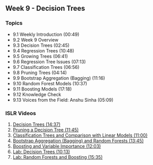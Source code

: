 ## Week 9 - Decision Trees

### Topics
  - 9.1 Weekly Introduction (00:49)
  - 9.2 Week 9 Overview
  - 9.3 Decision Trees (02:45)
  - 9.4 Regression Trees (10:48)
  - 9.5 Growing Trees (06:41)
  - 9.6 Regression Tree Issues (07:13)
  - 9.7 Classification Trees (06:56)
  - 9.8 Pruning Trees (04:14)
  - 9.9 Bootstrap Aggregation (Bagging) (11:16)
  - 9.10 Random Forest Models (10:37)
  - 9.11 Boosting Models (17:18)
  - 9.12 Knowledge Check
  - 9.13 Voices from the Field: Anshu Sinha (05:09)
    
### ISLR Videos
  1. [Decision Trees (14:37)](https://www.youtube.com/watch?v=6ENTbK3yQUQ)
  2. [Pruning a Decision Tree (11:45)](https://www.youtube.com/watch?v=GfPR7Xhdokc)
  3. [Classification Trees and Comparison with Linear Models (11:00)](https://www.youtube.com/watch?v=hPEJoITBbQ4)
  4. [Bootstrap Aggregation (Bagging) and Random Forests (13:45)](https://www.youtube.com/watch?v=lq_xzBRIWm4)
  5. [Boosting and Variable Importance (12:03)](https://www.youtube.com/watch?v=U3MdBNysk9w)
  6. [Lab: Decision Trees (10:13)](https://www.youtube.com/watch?v=0wZUXtvAtDc)
  7. [Lab: Random Forests and Boosting (15:35)](https://www.youtube.com/watch?v=IY7oWGXb77o)

